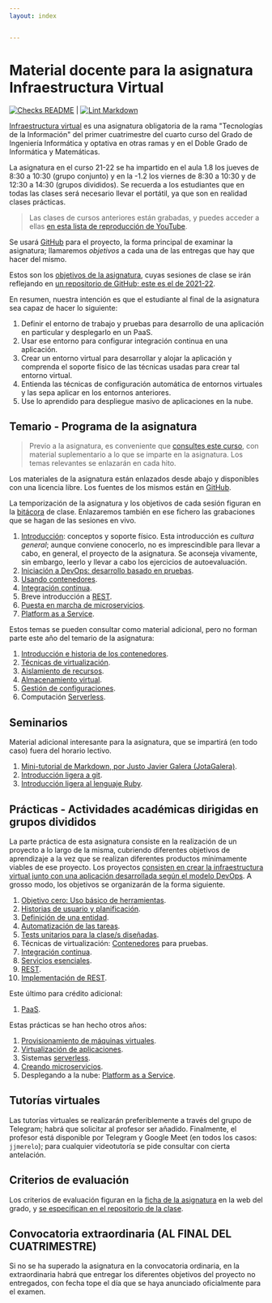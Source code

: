 ```yaml
---
layout: index


---
```

# Material docente para la asignatura Infraestructura Virtual

[![Checks README](https://github.com/JJ/Test-Text/workflows/Checks%20README/badge.svg)](https://github.com/JJ/IV/actions?query=workflow%3A%22Comprueba+README%22)
|
[![Lint Markdown](https://github.com/JJ/IV/workflows/Lint%20Markdown/badge.svg)](https://github.com/JJ/IV/actions?query=workflow%3A%22Lint+Markdown%22)

[Infraestructura virtual](https://grados.ugr.es/informatica/pages/infoacademica/guias_docentes/curso_actual/cuarto/tecnologiasdelainformacion/infraestructuravirtual)
es una asignatura obligatoria de la rama "Tecnologías de la Información" del
primer cuatrimestre del cuarto curso del Grado de Ingeniería Informática y
optativa en otras ramas y en el Doble Grado de Informática y Matemáticas.

La asignatura en el curso 21-22 se ha impartido en el aula 1.8 los jueves de
8:30 a 10:30 (grupo conjunto) y en la -1.2 los viernes de 8:30 a 10:30 y de
12:30 a 14:30 (grupos divididos). Se recuerda a los estudiantes que en todas las
clases será necesario llevar el portátil, ya que son en realidad clases
prácticas.

> Las clases de cursos anteriores están grabadas, y puedes acceder a ellas [en
> esta lista de reproducción de
> YouTube](https://www.youtube.com/playlist?list=PLsYEfmwhBQdKIwbMDIwK64pt3Fs03BDz9).

Se usará [GitHub](https://github.com) para el proyecto, la forma principal de
examinar la asignatura; llamaremos *objetivos* a cada una de las entregas que hay
que hacer del mismo.

Estos son los [objetivos de la asignatura](documentos/objetivos.md), cuyas
sesiones de clase se irán reflejando en
[un repositorio de GitHub; este es el de 2021-22](https://github.com/JJ/IV-21-22).

En resumen, nuestra intención es que el estudiante al final de la asignatura sea
capaz de hacer lo siguiente:

1. Definir el entorno de trabajo y pruebas para desarrollo de una aplicación en
   particular y desplegarlo en un PaaS.
2. Usar ese entorno para configurar integración continua en una aplicación.
3. Crear un entorno virtual para desarrollar y alojar la aplicación y comprenda
   el soporte físico de las técnicas usadas para crear tal entorno virtual.
4. Entienda las técnicas de configuración automática de entornos virtuales y
   las sepa aplicar en los entornos anteriores.
5. Use lo aprendido para despliegue masivo de aplicaciones en la nube.

## Temario - Programa de la asignatura

> Previo a la asignatura, es conveniente
> que [consultes este curso](https://jj.github.io/curso-tdd), con
> material suplementario a lo que se imparte en la asignatura. Los
> temas relevantes se enlazarán en cada hito.

Los materiales de la asignatura están enlazados desde abajo y
disponibles con una licencia libre. Los fuentes de los mismos están en
[GitHub](https://github.com/JJ/IV).

La temporización de la asignatura y los objetivos de cada sesión figuran en la
[bitácora](https://github.com/JJ/IV-21-22/blob/master/sesiones/README.md) de
clase. Enlazaremos también en ese fichero las grabaciones que se hagan de las
sesiones en vivo.

1. [Introducción](documentos/temas/Intro_concepto_y_soporte_fisico):
   conceptos y soporte físico. Esta introducción es *cultura general*; aunque
   conviene conocerlo, no es imprescindible para llevar a cabo, en general, el
   proyecto de la asignatura. Se aconseja vivamente, sin embargo, leerlo y
   llevar a cabo los ejercicios de autoevaluación.
2. [Iniciación a DevOps: desarrollo basado en pruebas](documentos/temas/Desarrollo_basado_en_pruebas).
3. [Usando contenedores](documentos/temas/Contenedores).
4. [Integración continua](documentos/temas/Integracion_continua).
5. Breve introducción a [REST](documentos/temas/REST).
7. [Puesta en marcha de microservicios](documentos/temas/Microservicios).
8. [Platform as a Service](documentos/temas/PaaS).

Estos temas se pueden consultar como material adicional, pero no forman parte
este año del temario de la asignatura:

1. [Introducción e historia de los contenedores](documentos/temas/Intro_contenedores).
2. [Técnicas de virtualización](documentos/temas/Tecnicas_de_virtualizacion).
3. [Aislamiento de recursos](documentos/temas/Aislamiento_de_recursos).
4. [Almacenamiento virtual](documentos/temas/Almacenamiento).
5. [Gestión de configuraciones](documentos/temas/Gestion_de_configuraciones).
6. Computación [Serverless](documentos/temas/Serverless).

## Seminarios

Material adicional interesante para la asignatura, que se impartirá
(en todo caso) fuera del horario lectivo.

1. [Mini-tutorial de Markdown, por Justo Javier Galera
   (JotaGalera)](documentos/seminarios/MarkDown_tutorial).
2. [Introducción ligera a git](preso/intro-git.html).
3. [Introducción ligera al lenguaje Ruby](documentos/seminarios/ruby).

## Prácticas - Actividades académicas dirigidas en grupos divididos

La parte práctica de esta asignatura consiste en la realización de un proyecto a
lo largo de la misma, cubriendo diferentes objetivos de aprendizaje a la vez que
se realizan diferentes productos mínimamente viables de ese proyecto. Los
proyectos [consisten en crear la infraestructura virtual junto con una
aplicación desarrollada según el modelo
DevOps](documentos/proyecto/README). A grosso modo, los objetivos se
organizarán de la forma siguiente.

1. [Objetivo cero: Uso básico de
   herramientas](documentos/proyecto/0.Repositorio).
2. [Historias de usuario y
   planificación](documentos/proyecto/1.Infraestructura).
3. [Definición de una entidad](documentos/proyecto/2.Entidad).
4. [Automatización de las tareas](documentos/proyecto/3.Automatizar).
5. [Tests unitarios para la clase/s diseñadas](documentos/proyecto/4.Tests).
6. Técnicas de virtualización: [Contenedores](documentos/proyecto/5.Docker)
   para pruebas.
7. [Integración continua](documentos/proyecto/6.CI).
8. [Servicios esenciales](documentos/proyecto/7.Servicios).
9. [REST](documentos/proyecto/8.REST).
10. [Implementación de REST](documentos/proyecto/9.Microservicio).

Este último para crédito adicional:

1. [PaaS](documentos/proyecto/10.PaaS).

Estas prácticas se han hecho otros años:

1. [Provisionamiento de máquinas
   virtuales](documentos/proyecto/6.Provision).
2. [Virtualización de aplicaciones](documentos/proyecto/5.IaaS).
3. Sistemas [serverless](documentos/proyecto/5.Serverless).
4. [Creando microservicios](documentos/proyecto/6.Microservicio).
5. Desplegando a la nube:
   [Platform as a Service](documentos/proyecto/7.PaaS).

## Tutorías virtuales

Las tutorías virtuales se realizarán preferiblemente a través del grupo
de Telegram; habrá que solicitar al profesor ser añadido. Finalmente, el
profesor está disponible por Telegram y Google Meet (en todos los
casos: `jjmerelo`); para cualquier videotutoría se pide consultar con cierta
antelación.

## Criterios de evaluación

Los criterios de evaluación figuran en la
[ficha de la asignatura](https://grados.ugr.es/informatica/pages/infoacademica/guias_docentes/curso_actual/cuarto/tecnologiasdelainformacion/gii_infraestructura_virtual_20172018_firmada)
en la web del grado, y
[se especifican en el repositorio de la clase](https://github.com/JJ/IV-21-22/blob/master/Metodolog%C3%ADa_y_criterios_de_evaluaci%C3%B3n.md).

## Convocatoria extraordinaria (AL FINAL DEL CUATRIMESTRE)

Si no se ha superado la asignatura en la convocatoria ordinaria, en la
extraordinaria habrá que entregar los diferentes objetivos del proyecto no
entregados, con fecha tope
el día que se haya anunciado oficialmente para el examen.
